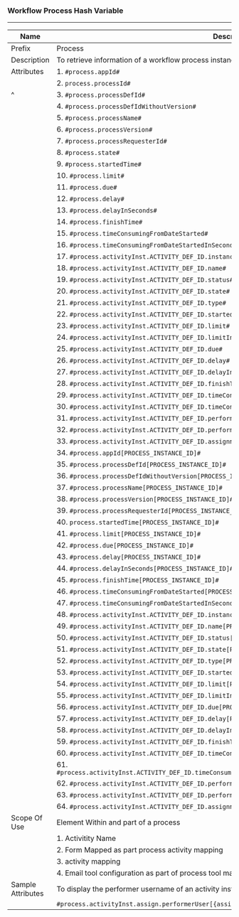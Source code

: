 ### Workflow Process Hash Variable



---
| Name | Description |
| --- | --- |
| Prefix | Process|
| Description | To retrieve information of a workflow process instance |
| Attributes | 1. `#process.appId#` |
|  | 2. `process.processId#` |
| ^ | 3. `#process.processDefId#` |
|  | 4. `#process.processDefIdWithoutVersion#` |
|  | 5. `#process.processName#` |
|  | 6. `#process.processVersion#` |
|  | 7. `#process.processRequesterId#` |
|  | 8. `#process.state#` |
|  | 9. `#process.startedTime#` |
|  | 10. `#process.limit#` |
|  | 11. `#process.due#` |
|  | 12. `#process.delay#` |
|  | 13. `#process.delayInSeconds#` |
|  | 14. `#process.finishTime#` |
|  | 15. `#process.timeConsumingFromDateStarted#` |
|  | 16. `#process.timeConsumingFromDateStartedInSeconds#` |
|  | 17. `#process.activityInst.ACTIVITY_DEF_ID.instanceId#`|
|  | 18. `#process.activityInst.ACTIVITY_DEF_ID.name#` |
|  | 19. `#process.activityInst.ACTIVITY_DEF_ID.status#` |
|  | 20. `#process.activityInst.ACTIVITY_DEF_ID.state#` |
|  | 21. `#process.activityInst.ACTIVITY_DEF_ID.type#` |
|  | 22. `#process.activityInst.ACTIVITY_DEF_ID.startedTime#` |
|  | 23. `#process.activityInst.ACTIVITY_DEF_ID.limit#` |
|  | 24. `#process.activityInst.ACTIVITY_DEF_ID.limitInSeconds#` |
|  | 25. `#process.activityInst.ACTIVITY_DEF_ID.due#` |
|  | 26. `#process.activityInst.ACTIVITY_DEF_ID.delay#` |
|  | 27. `#process.activityInst.ACTIVITY_DEF_ID.delayInSeconds#` |
|  | 28. `#process.activityInst.ACTIVITY_DEF_ID.finishTime#` |
|  | 29. `#process.activityInst.ACTIVITY_DEF_ID.timeConsumingFromDateStarted#` |
|  | 30. `#process.activityInst.ACTIVITY_DEF_ID.timeConsumingFromDateStartedInSeconds#` |
|  | 31. `#process.activityInst.ACTIVITY_DEF_ID.performer#` |
|  | 32. `#process.activityInst.ACTIVITY_DEF_ID.performerUser#` |
|  | 33. `#process.activityInst.ACTIVITY_DEF_ID.assignmentUsers#` |
|  | 34. `#process.appId[PROCESS_INSTANCE_ID]#` |
|  | 35. `#process.processDefId[PROCESS_INSTANCE_ID]#` |
|  | 36. `#process.processDefIdWithoutVersion[PROCESS_INSTANCE_ID]#` |
|  | 37. `#process.processName[PROCESS_INSTANCE_ID]#` |
|  | 38. `#process.processVersion[PROCESS_INSTANCE_ID]#` |
|  | 39. `#process.processRequesterId[PROCESS_INSTANCE_ID]#` |
|  | 40. `process.startedTime[PROCESS_INSTANCE_ID]#` |
|  | 41. `#process.limit[PROCESS_INSTANCE_ID]#` |
|  | 42. `#process.due[PROCESS_INSTANCE_ID]#` |
|  | 43. `#process.delay[PROCESS_INSTANCE_ID]#` |
|  | 44. `#process.delayInSeconds[PROCESS_INSTANCE_ID]#` |
|  | 45. `#process.finishTime[PROCESS_INSTANCE_ID]#` |
|  | 46. `#process.timeConsumingFromDateStarted[PROCESS_INSTANCE_ID]#` |
|  | 47. `#process.timeConsumingFromDateStartedInSeconds[PROCESS_INSTANCE_ID]#` |
|  | 48. `#process.activityInst.ACTIVITY_DEF_ID.instanceId[PROCESS_INSTANCE_ID]#` |
|  | 49. `#process.activityInst.ACTIVITY_DEF_ID.name[PROCESS_INSTANCE_ID]#` |
|  | 50. `#process.activityInst.ACTIVITY_DEF_ID.status[PROCESS_INSTANCE_ID]#` |
|  | 51. `#process.activityInst.ACTIVITY_DEF_ID.state[PROCESS_INSTANCE_ID]#` |
|  | 52. `#process.activityInst.ACTIVITY_DEF_ID.type[PROCESS_INSTANCE_ID]#` |
|  | 53. `#process.activityInst.ACTIVITY_DEF_ID.startedTime[PROCESS_INSTANCE_ID]#` |
|  | 54. `#process.activityInst.ACTIVITY_DEF_ID.limit[PROCESS_INSTANCE_ID]#` |
|  | 55. `#process.activityInst.ACTIVITY_DEF_ID.limitInSeconds[PROCESS_INSTANCE_ID]#` |
|  | 56. `#process.activityInst.ACTIVITY_DEF_ID.due[PROCESS_INSTANCE_ID]#` |
|  | 57. `#process.activityInst.ACTIVITY_DEF_ID.delay[PROCESS_INSTANCE_ID]#` |
|  | 58. `#process.activityInst.ACTIVITY_DEF_ID.delayInSeconds[PROCESS_INSTANCE_ID]#` |
|  | 59. `#process.activityInst.ACTIVITY_DEF_ID.finishTime[PROCESS_INSTANCE_ID]#` |
|  | 60. `#process.activityInst.ACTIVITY_DEF_ID.timeConsumingFromDateStarted[PROCESS_INSTANCE_ID]#` |
|  | 61. `#process.activityInst.ACTIVITY_DEF_ID.timeConsumingFromDateStartedInSeconds[PROCESS_INSTANCE_ID]#` |
|  | 62. `#process.activityInst.ACTIVITY_DEF_ID.performer[PROCESS_INSTANCE_ID]#` |
|  | 63. `#process.activityInst.ACTIVITY_DEF_ID.performerUser[PROCESS_INSTANCE_ID]#` |
|  | 64. `#process.activityInst.ACTIVITY_DEF_ID.assignmentUsers[PROCESS_INSTANCE_ID]#` |
| Scope Of Use | Element Within and part of a process|
| | 1. Activitity Name |
| | 2. Form Mapped as part process activity mapping | 
| | 3. activity mapping |
| | 4. Email tool configuration as part of process tool mapping| 
| Sample Attributes | To display the performer username of an activity instance of a process instance: |
| | `#process.activityInst.assign.performerUser[{assingment.processId}]#` |
